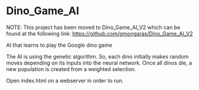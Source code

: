 # Dino_Game_AI

NOTE: This project has been moved to Dino_Game_AI_V2 which can be found at the following link:
https://github.com/gmongaras/Dino_Game_AI_V2

AI that learns to play the Google dino game


The AI is using the genetic algorithm. So, each dino initially makes random moves depending on its inputs into the neural network. Once all dinos die, a new population is created from a weighted selection.


Open index.html on a webserver in order to run.
